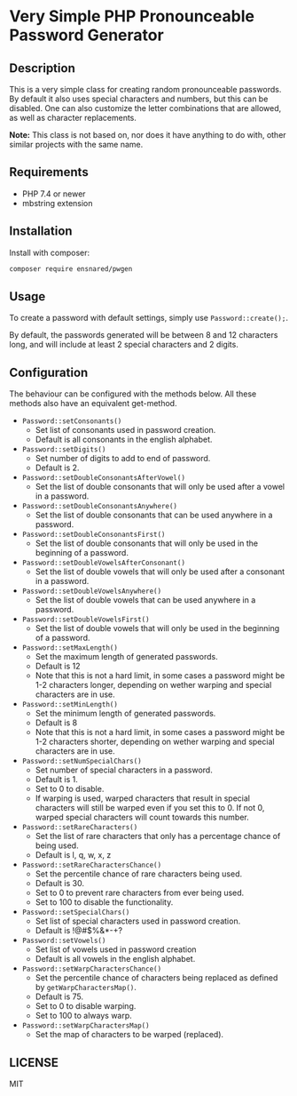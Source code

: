 # Very Simple PHP Pronounceable Password Generator
## Description
This is a very simple class for creating random pronounceable passwords. By default it also uses special characters and numbers, but this can be disabled. One can also customize the letter combinations that are allowed, as well as character replacements.

**Note:** This class is not based on, nor does it have anything to do with, other similar projects with the same name.

## Requirements
* PHP 7.4 or newer
* mbstring extension

## Installation
Install with composer:
```bash
composer require ensnared/pwgen
```

## Usage
To create a password with default settings, simply use `Password::create();`.

By default, the passwords generated will be between 8 and 12 characters long, and will include at least 2 special characters and 2 digits.

## Configuration
The behaviour can be configured with the methods below. All these methods also have an equivalent get-method.

- `Password::setConsonants()`
    - Set list of consonants used in password creation.
    - Default is all consonants in the english alphabet.
- `Password::setDigits()`
    - Set number of digits to add to end of password.
    - Default is 2.
- `Password::setDoubleConsonantsAfterVowel()`
    - Set the list of double consonants that will only be used after a vowel in a password.
- `Password::setDoubleConsonantsAnywhere()`
    - Set the list of double consonants that can be used anywhere in a password.
- `Password::setDoubleConsonantsFirst()`
    - Set the list of double consonants that will only be used in the beginning of a password.
- `Password::setDoubleVowelsAfterConsonant()`
    - Set the list of double vowels that will only be used after a consonant in a password.
- `Password::setDoubleVowelsAnywhere()`
    - Set the list of double vowels that can be used anywhere in a password.
- `Password::setDoubleVowelsFirst()`
    - Set the list of double vowels that will only be used in the beginning of a password.
- `Password::setMaxLength()`
    - Set the maximum length of generated passwords.
    - Default is 12
    - Note that this is not a hard limit, in some cases a password might be 1-2 characters longer, depending on wether warping and special characters are in use.
- `Password::setMinLength()`
    - Set the minimum length of generated passwords.
    - Default is 8
    - Note that this is not a hard limit, in some cases a password might be 1-2 characters shorter, depending on wether warping and special characters are in use.
- `Password::setNumSpecialChars()`
    - Set number of special characters in a password.
    - Default is 1.
    - Set to 0 to disable.
    - If warping is used, warped characters that result in special characters will still be warped even if you set this to 0. If not 0, warped special characters will count towards this number.
- `Password::setRareCharacters()`
    - Set the list of rare characters that only has a percentage chance of being used.
    - Default is l, q, w, x, z
- `Password::setRareCharactersChance()`
    - Set the percentile chance of rare characters being used.
    - Default is 30.
    - Set to 0 to prevent rare characters from ever being used.
    - Set to 100 to disable the functionality.
- `Password::setSpecialChars()`
    - Set list of special characters used in password creation.
    - Default is !@#$%&*-+?
- `Password::setVowels()`
    - Set list of vowels used in password creation
    - Default is all vowels in the english alphabet.
- `Password::setWarpCharactersChance()`
    - Set the percentile chance of characters being replaced as defined by `getWarpCharactersMap()`.
    - Default is 75.
    - Set to 0 to disable warping.
    - Set to 100 to always warp.
- `Password::setWarpCharactersMap()`
    - Set the map of characters to be warped (replaced).
   
## LICENSE
MIT
